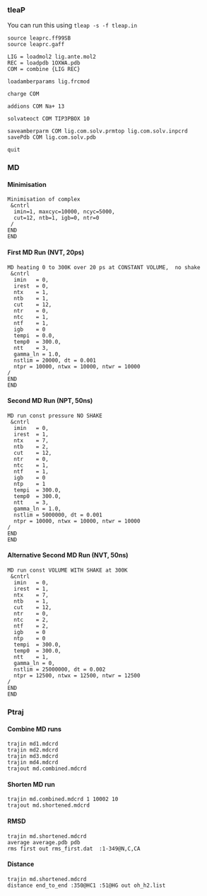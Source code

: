 ### tleaP

You can run this using `tleap -s -f tleap.in`

```
source leaprc.ff99SB
source leaprc.gaff

LIG = loadmol2 lig.ante.mol2
REC = loadpdb 1OXWA.pdb
COM = combine {LIG REC}

loadamberparams lig.frcmod

charge COM

addions COM Na+ 13

solvateoct COM TIP3PBOX 10

saveamberparm COM lig.com.solv.prmtop lig.com.solv.inpcrd
savePdb COM lig.com.solv.pdb

quit
```

### MD

#### Minimisation
```
Minimisation of complex
 &cntrl
  imin=1, maxcyc=10000, ncyc=5000,
  cut=12, ntb=1, igb=0, ntr=0
 /
END
END
```
#### First MD Run (NVT, 20ps)
```
MD heating 0 to 300K over 20 ps at CONSTANT VOLUME,  no shake
 &cntrl
  imin   = 0,
  irest  = 0,
  ntx    = 1,
  ntb    = 1,
  cut    = 12,
  ntr    = 0,
  ntc    = 1,
  ntf    = 1,
  igb    = 0
  tempi  = 0.0,
  temp0  = 300.0,
  ntt    = 3,
  gamma_ln = 1.0,
  nstlim = 20000, dt = 0.001
  ntpr = 10000, ntwx = 10000, ntwr = 10000
/
END
END
```
#### Second MD Run (NPT, 50ns)
```
MD run const pressure NO SHAKE
 &cntrl
  imin   = 0,
  irest  = 1,
  ntx    = 7,
  ntb    = 2,
  cut    = 12,
  ntr    = 0,
  ntc    = 1,
  ntf    = 1,
  igb    = 0
  ntp    = 1
  tempi  = 300.0,
  temp0  = 300.0,
  ntt    = 3,
  gamma_ln = 1.0,
  nstlim = 5000000, dt = 0.001
  ntpr = 10000, ntwx = 10000, ntwr = 10000
/
END
END
```
#### Alternative Second MD Run (NVT, 50ns)
```
MD run const VOLUME WITH SHAKE at 300K
 &cntrl
  imin   = 0,
  irest  = 1,
  ntx    = 7,
  ntb    = 1,
  cut    = 12,
  ntr    = 0,
  ntc    = 2,
  ntf    = 2,
  igb    = 0
  ntp    = 0
  tempi  = 300.0,
  temp0  = 300.0,
  ntt    = 1,
  gamma_ln = 0,
  nstlim = 25000000, dt = 0.002
  ntpr = 12500, ntwx = 12500, ntwr = 12500
/
END
END
```
### Ptraj

#### Combine MD runs
```
trajin md1.mdcrd
trajin md2.mdcrd
trajin md3.mdcrd
trajin md4.mdcrd
trajout md.combined.mdcrd
```
#### Shorten MD run
```
trajin md.combined.mdcrd 1 10002 10
trajout md.shortened.mdcrd
```
#### RMSD
```
trajin md.shortened.mdcrd
average average.pdb pdb
rms first out rms_first.dat  :1-349@N,C,CA
```
#### Distance
```
trajin md.shortened.mdcrd
distance end_to_end :350@HC1 :51@HG out oh_h2.list
```